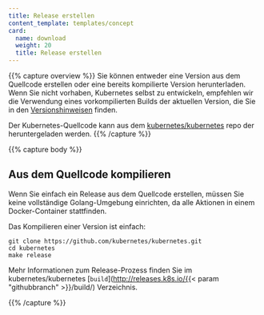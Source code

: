 ```yaml
---
title: Release erstellen
content_template: templates/concept
card:
  name: download
  weight: 20
  title: Release erstellen
---
```

{{% capture overview %}}
Sie können entweder eine Version aus dem Quellcode erstellen oder eine bereits kompilierte Version herunterladen.
Wenn Sie nicht vorhaben, Kubernetes selbst zu entwickeln, empfehlen wir die Verwendung eines vorkompilierten Builds der aktuellen Version, die Sie in den [Versionshinweisen](/docs/setup/release/notes/) finden.

Der Kubernetes-Quellcode kann aus dem [kubernetes/kubernetes](https://github.com/kubernetes/kubernetes) repo der heruntergeladen werden.
{{% /capture %}}

{{% capture body %}}

## Aus dem Quellcode kompilieren

Wenn Sie einfach ein Release aus dem Quellcode erstellen, müssen Sie keine vollständige Golang-Umgebung einrichten, da alle Aktionen in einem Docker-Container stattfinden.

Das Kompilieren einer Version ist einfach:

```shell
git clone https://github.com/kubernetes/kubernetes.git
cd kubernetes
make release
```

Mehr Informationen zum Release-Prozess finden Sie im kubernetes/kubernetes [`build`](http://releases.k8s.io/{{< param "githubbranch" >}}/build/) Verzeichnis.

{{% /capture %}}
